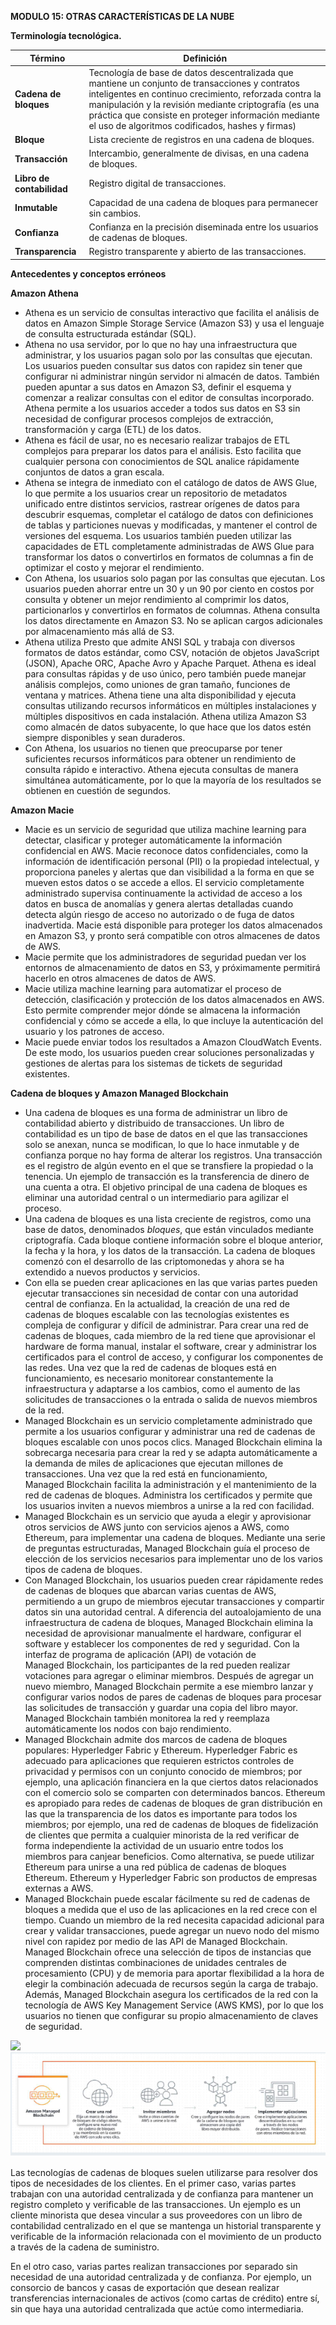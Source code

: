 ﻿**MODULO 15: OTRAS CARACTERÍSTICAS DE LA NUBE**

**Terminología tecnológica.**

|**Término**|**Definición**|
| - | - |
|**Cadena de bloques**|Tecnología de base de datos descentralizada que mantiene un conjunto de transacciones y contratos inteligentes en continuo crecimiento, reforzada contra la manipulación y la revisión mediante criptografía (es una práctica que consiste en proteger información mediante el uso de algoritmos codificados, hashes y firmas)|
|**Bloque**|Lista creciente de registros en una cadena de bloques.|
|**Transacción**|Intercambio, generalmente de divisas, en una cadena de bloques.|
|**Libro de contabilidad**|Registro digital de transacciones.|
|**Inmutable**|Capacidad de una cadena de bloques para permanecer sin cambios.|
|**Confianza**|Confianza en la precisión diseminada entre los usuarios de cadenas de bloques.|
|**Transparencia**|Registro transparente y abierto de las transacciones.|


**Antecedentes y conceptos erróneos**

**Amazon Athena**

- Athena es un servicio de consultas interactivo que facilita el análisis de datos en Amazon Simple Storage Service (Amazon S3) y usa el lenguaje de consulta estructurada estándar (SQL).
- Athena no usa servidor, por lo que no hay una infraestructura que administrar, y los usuarios pagan solo por las consultas que ejecutan. Los usuarios pueden consultar sus datos con rapidez sin tener que configurar ni administrar ningún servidor ni almacén de datos. También pueden apuntar a sus datos en Amazon S3, definir el esquema y comenzar a realizar consultas con el editor de consultas incorporado. Athena permite a los usuarios acceder a todos sus datos en S3 sin necesidad de configurar procesos complejos de extracción, transformación y carga (ETL) de los datos.
- Athena es fácil de usar, no es necesario realizar trabajos de ETL complejos para preparar los datos para el análisis. Esto facilita que cualquier persona con conocimientos de SQL analice rápidamente conjuntos de datos a gran escala.
- Athena se integra de inmediato con el catálogo de datos de AWS Glue, lo que permite a los usuarios crear un repositorio de metadatos unificado entre distintos servicios, rastrear orígenes de datos para descubrir esquemas, completar el catálogo de datos con definiciones de tablas y particiones nuevas y modificadas, y mantener el control de versiones del esquema. Los usuarios también pueden utilizar las capacidades de ETL completamente administradas de AWS Glue para transformar los datos o convertirlos en formatos de columnas a fin de optimizar el costo y mejorar el rendimiento.
- Con Athena, los usuarios solo pagan por las consultas que ejecutan. Los usuarios pueden ahorrar entre un 30 y un 90 por ciento en costos por consulta y obtener un mejor rendimiento al comprimir los datos, particionarlos y convertirlos en formatos de columnas. Athena consulta los datos directamente en Amazon S3. No se aplican cargos adicionales por almacenamiento más allá de S3.
- Athena utiliza Presto que admite ANSI SQL y trabaja con diversos formatos de datos estándar, como CSV, notación de objetos JavaScript (JSON), Apache ORC, Apache Avro y Apache Parquet. Athena es ideal para consultas rápidas y de uso único, pero también puede manejar análisis complejos, como uniones de gran tamaño, funciones de ventana y matrices. Athena tiene una alta disponibilidad y ejecuta consultas utilizando recursos informáticos en múltiples instalaciones y múltiples dispositivos en cada instalación. Athena utiliza Amazon S3 como almacén de datos subyacente, lo que hace que los datos estén siempre disponibles y sean duraderos.
- Con Athena, los usuarios no tienen que preocuparse por tener suficientes recursos informáticos para obtener un rendimiento de consulta rápido e interactivo. Athena ejecuta consultas de manera simultánea automáticamente, por lo que la mayoría de los resultados se obtienen en cuestión de segundos.

**Amazon Macie**

- Macie es un servicio de seguridad que utiliza machine learning para detectar, clasificar y proteger automáticamente la información confidencial en AWS. Macie reconoce datos confidenciales, como la información de identificación personal (PII) o la propiedad intelectual, y proporciona paneles y alertas que dan visibilidad a la forma en que se mueven estos datos o se accede a ellos. El servicio completamente administrado supervisa continuamente la actividad de acceso a los datos en busca de anomalías y genera alertas detalladas cuando detecta algún riesgo de acceso no autorizado o de fuga de datos inadvertida. Macie está disponible para proteger los datos almacenados en Amazon S3, y pronto será compatible con otros almacenes de datos de AWS.
- Macie permite que los administradores de seguridad puedan ver los entornos de almacenamiento de datos en S3, y próximamente permitirá hacerlo en otros almacenes de datos de AWS.
- Macie utiliza machine learning para automatizar el proceso de detección, clasificación y protección de los datos almacenados en AWS. Esto permite comprender mejor dónde se almacena la información confidencial y cómo se accede a ella, lo que incluye la autenticación del usuario y los patrones de acceso.
- Macie puede enviar todos los resultados a Amazon CloudWatch Events. De este modo, los usuarios pueden crear soluciones personalizadas y gestiones de alertas para los sistemas de tickets de seguridad existentes.

**Cadena de bloques y Amazon Managed Blockchain**

- Una cadena de bloques es una forma de administrar un libro de contabilidad abierto y distribuido de transacciones. Un libro de contabilidad es un tipo de base de datos en el que las transacciones solo se anexan, nunca se modifican, lo que lo hace inmutable y de confianza porque no hay forma de alterar los registros. Una transacción es el registro de algún evento en el que se transfiere la propiedad o la tenencia. Un ejemplo de transacción es la transferencia de dinero de una cuenta a otra. El objetivo principal de una cadena de bloques es eliminar una autoridad central o un intermediario para agilizar el proceso.
- Una cadena de bloques es una lista creciente de registros, como una base de datos, denominados *bloques*, que están vinculados mediante criptografía. Cada bloque contiene información sobre el bloque anterior, la fecha y la hora, y los datos de la transacción. La cadena de bloques comenzó con el desarrollo de las criptomonedas y ahora se ha extendido a nuevos productos y servicios.
- Con ella se pueden crear aplicaciones en las que varias partes pueden ejecutar transacciones sin necesidad de contar con una autoridad central de confianza. En la actualidad, la creación de una red de cadenas de bloques escalable con las tecnologías existentes es compleja de configurar y difícil de administrar. Para crear una red de cadenas de bloques, cada miembro de la red tiene que aprovisionar el hardware de forma manual, instalar el software, crear y administrar los certificados para el control de acceso, y configurar los componentes de las redes. Una vez que la red de cadenas de bloques está en funcionamiento, es necesario monitorear constantemente la infraestructura y adaptarse a los cambios, como el aumento de las solicitudes de transacciones o la entrada o salida de nuevos miembros de la red.
- Managed Blockchain es un servicio completamente administrado que permite a los usuarios configurar y administrar una red de cadenas de bloques escalable con unos pocos clics. Managed Blockchain elimina la sobrecarga necesaria para crear la red y se adapta automáticamente a la demanda de miles de aplicaciones que ejecutan millones de transacciones. Una vez que la red está en funcionamiento, Managed Blockchain facilita la administración y el mantenimiento de la red de cadenas de bloques. Administra los certificados y permite que los usuarios inviten a nuevos miembros a unirse a la red con facilidad.
- Managed Blockchain es un servicio que ayuda a elegir y aprovisionar otros servicios de AWS junto con servicios ajenos a AWS, como Ethereum, para implementar una cadena de bloques. Mediante una serie de preguntas estructuradas, Managed Blockchain guía el proceso de elección de los servicios necesarios para implementar uno de los varios tipos de cadena de bloques.
- Con Managed Blockchain, los usuarios pueden crear rápidamente redes de cadenas de bloques que abarcan varias cuentas de AWS, permitiendo a un grupo de miembros ejecutar transacciones y compartir datos sin una autoridad central. A diferencia del autoalojamiento de una infraestructura de cadena de bloques, Managed Blockchain elimina la necesidad de aprovisionar manualmente el hardware, configurar el software y establecer los componentes de red y seguridad. Con la interfaz de programa de aplicación (API) de votación de Managed Blockchain, los participantes de la red pueden realizar votaciones para agregar o eliminar miembros. Después de agregar un nuevo miembro, Managed Blockchain permite a ese miembro lanzar y configurar varios nodos de pares de cadenas de bloques para procesar las solicitudes de transacción y guardar una copia del libro mayor. Managed Blockchain también monitorea la red y reemplaza automáticamente los nodos con bajo rendimiento.
- Managed Blockchain admite dos marcos de cadena de bloques populares: Hyperledger Fabric y Ethereum. Hyperledger Fabric es adecuado para aplicaciones que requieren estrictos controles de privacidad y permisos con un conjunto conocido de miembros; por ejemplo, una aplicación financiera en la que ciertos datos relacionados con el comercio solo se comparten con determinados bancos. Ethereum es apropiado para redes de cadenas de bloques de gran distribución en las que la transparencia de los datos es importante para todos los miembros; por ejemplo, una red de cadenas de bloques de fidelización de clientes que permita a cualquier minorista de la red verificar de forma independiente la actividad de un usuario entre todos los miembros para canjear beneficios. Como alternativa, se puede utilizar Ethereum para unirse a una red pública de cadenas de bloques Ethereum. Ethereum y Hyperledger Fabric son productos de empresas externas a AWS.
- Managed Blockchain puede escalar fácilmente su red de cadenas de bloques a medida que el uso de las aplicaciones en la red crece con el tiempo. Cuando un miembro de la red necesita capacidad adicional para crear y validar transacciones, puede agregar un nuevo nodo del mismo nivel con rapidez por medio de las API de Managed Blockchain. Managed Blockchain ofrece una selección de tipos de instancias que comprenden distintas combinaciones de unidades centrales de procesamiento (CPU) y de memoria para aportar flexibilidad a la hora de elegir la combinación adecuada de recursos según la carga de trabajo. Además, Managed Blockchain asegura los certificados de la red con la tecnología de AWS Key Management Service (AWS KMS), por lo que los usuarios no tienen que configurar su propio almacenamiento de claves de seguridad.

![](Aspose.Words.6ae51a3b-b21f-48dc-be75-ad29284474ca.001.png) ![](Aspose.Words.6ae51a3b-b21f-48dc-be75-ad29284474ca.002.png)

Las tecnologías de cadenas de bloques suelen utilizarse para resolver dos tipos de necesidades de los clientes. En el primer caso, varias partes trabajan con una autoridad centralizada y de confianza para mantener un registro completo y verificable de las transacciones. Un ejemplo es un cliente minorista que desea vincular a sus proveedores con un libro de contabilidad centralizado en el que se mantenga un historial transparente y verificable de la información relacionada con el movimiento de un producto a través de la cadena de suministro.

En el otro caso, varias partes realizan transacciones por separado sin necesidad de una autoridad centralizada y de confianza. Por ejemplo, un consorcio de bancos y casas de exportación que desean realizar transferencias internacionales de activos (como cartas de crédito) entre sí, sin que haya una autoridad centralizada que actúe como intermediaria.

